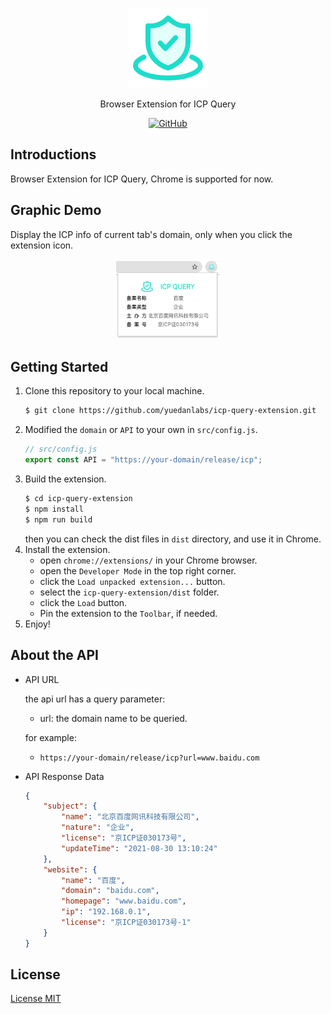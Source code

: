 <p align="center">
  <!-- Set your project logo image here -->
  <img src="./src/assets/app_lic_license_128.png" height="128" />
</p>
<p align="center">
<!-- Fill in your project slogan here, preferably a short sentence. -->
Browser Extension for ICP Query
</p>
<p align="center">
<a href="https://github.com/yuedanlabs/icp-query-extension/blob/main/LICENSE"><img alt="GitHub" src="https://img.shields.io/github/license/yuedanlabs/icp-query-extension?style=flat-square"/></a>
</p>

<span id="nav-1"></span>

<!-- ## Internationalization -->

<!-- Here is the multilingual list -->

<!-- [English](README.md) | [简体中文](README.zh-Hans.md) -->

<span id="nav-2"></span>

<!-- ## Table of Contents

<details open="open">
  <summary>Click me to Open/Close the directory listing</summary>

- [Internationalization](#nav-1)
- [Table of Contents](#nav-2)
- [Introductions](#nav-3)
  - [Official Website](#nav-3-1)
  - [Background](#nav-3-2)
- [Graphic Demo](#nav-4)
- [Features](#nav-5)
- [Architecture](#nav-6)
- [Getting Started](#nav-7)
- [Maintainer](#nav-8)
- [Contributors](#nav-9)
- [Community Exchange](#nav-10)
- [Part Of Users](#nav-11)
- [Release History](CHANGE.md)
- [Donators](#nav-12)
- [Sponsors](#nav-13)
- [Special Thanks](#nav-14)
- [License](#nav-15)

</details> -->

<span id="nav-3"></span>

## Introductions

<!-- Fill in the detailed introduction about your project here -->
Browser Extension for ICP Query, Chrome is supported for now.

<span id="nav-3-1"></span>

<!-- ### Official Website -->

<!-- Fill in the official website address of your project here, including homepage, documentation, etc. -->

<span id="nav-3-2"></span>

<!-- ### Background -->

<!-- Fill in the project creation background here -->

<span id="nav-4"></span>

## Graphic Demo

<!-- Place the demo of your project here, which can be a specific visit address, picture screenshot, Gif or video, etc. -->
Display the ICP info of current tab's domain, only when you click the extension icon.

<p align="center">
  <!-- Set your project logo image here -->
  <img src="./images/shortcut.png" height="128" />
</p>

<span id="nav-5"></span>

<!-- ## Features -->

<!-- Fill in the features of your project here, usually a list. -->

<span id="nav-6"></span>

<!-- ## Architecture -->

<!-- Fill in your project architecture diagram or description here, and you can place the project directory description -->

<span id="nav-7"></span>

## Getting Started

<!-- Write the detailed instructions for the project here, and tell users how to use your project. -->
1. Clone this repository to your local machine.
    ```bash
    $ git clone https://github.com/yuedanlabs/icp-query-extension.git
    ```
2. Modified the `domain` or `API` to your own in `src/config.js`.
    ```js
    // src/config.js
    export const API = "https://your-domain/release/icp";
    ```
3. Build the extension.
    ```bash
    $ cd icp-query-extension
    $ npm install
    $ npm run build
    ```
    then you can check the dist files in `dist` directory, and use it in Chrome.
4. Install the extension.
    - open `chrome://extensions/` in your Chrome browser.
    - open the `Developer Mode` in the top right corner.
    - click the `Load unpacked extension...` button.
    - select the `icp-query-extension/dist` folder.
    - click the `Load` button.
    - Pin the extension to the `Toolbar`, if needed.
5. Enjoy!

<span id="nav-8"></span>

<!-- ## Maintainer -->

<!-- Fill in the relevant information of the project author here -->

<span id="nav-9"></span>

<!-- ## Contributors -->

<!-- Fill in the list of contributors to the project here, usually a list, of course, you can also use pictures instead. -->

<span id="nav-10"></span>

<!-- ## Community Exchange -->

<!-- Fill in the online and offline communication address of the project here, which can be an instant messaging group, a community, or a discussion group, etc. -->

<span id="nav-11"></span>

<!-- ## Part Of Users -->

<!-- Fill in the user list of the project here, and tell visitors which users are using your project. -->

<span id="nav-12"></span>

<!-- ## Donators -->

<!-- Fill in the list of donors here -->

<span id="nav-13"></span>

<!-- ## Sponsors -->

<!-- Fill in the list of sponsors here -->

<span id="nav-14"></span>

<!-- ## Special Thanks -->

<!-- Fill in the list of special thanks here, which can be anything or a person. -->

<span id="nav-15"></span>

## About the API

- API URL

  the api url has a query parameter:
    - url: the domain name to be queried.

  for example:
    - `https://your-domain/release/icp?url=www.baidu.com`

- API Response Data

  ```json
  {
      "subject": {
          "name": "北京百度网讯科技有限公司",
          "nature": "企业",
          "license": "京ICP证030173号",
          "updateTime": "2021-08-30 13:10:24"
      },
      "website": {
          "name": "百度",
          "domain": "baidu.com",
          "homepage": "www.baidu.com",
          "ip": "192.168.0.1",
          "license": "京ICP证030173号-1"
      }
  }
  ```

## License

[License MIT](LICENSE)